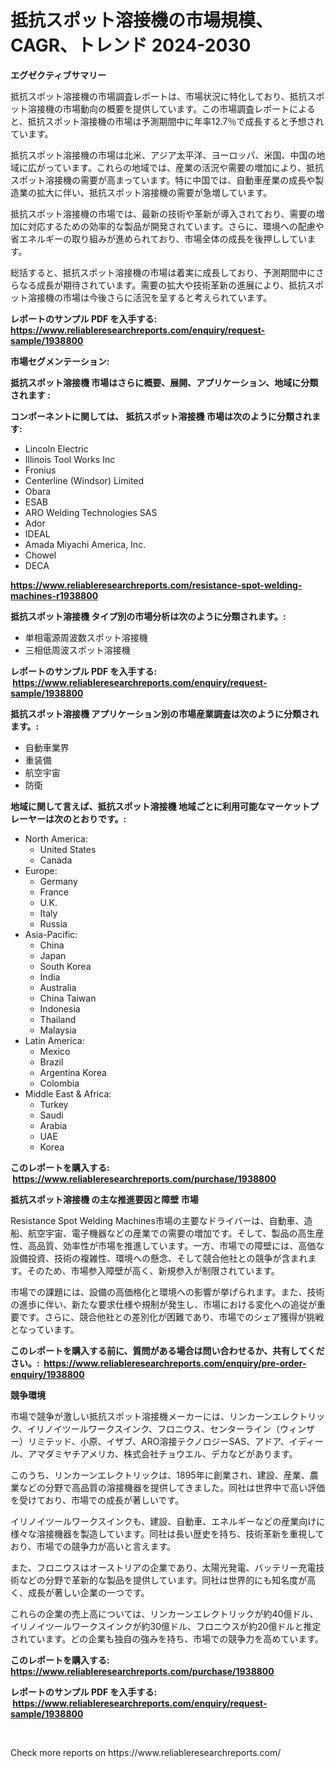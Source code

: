 <p><h1>抵抗スポット溶接機の市場規模、CAGR、トレンド 2024-2030</h1></p><p><strong>エグゼクティブサマリー</strong></p>
<p><p>抵抗スポット溶接機の市場調査レポートは、市場状況に特化しており、抵抗スポット溶接機の市場動向の概要を提供しています。この市場調査レポートによると、抵抗スポット溶接機の市場は予測期間中に年率12.7％で成長すると予想されています。</p><p>抵抗スポット溶接機の市場は北米、アジア太平洋、ヨーロッパ、米国、中国の地域に広がっています。これらの地域では、産業の活況や需要の増加により、抵抗スポット溶接機の需要が高まっています。特に中国では、自動車産業の成長や製造業の拡大に伴い、抵抗スポット溶接機の需要が急増しています。</p><p>抵抗スポット溶接機の市場では、最新の技術や革新が導入されており、需要の増加に対応するための効率的な製品が開発されています。さらに、環境への配慮や省エネルギーの取り組みが進められており、市場全体の成長を後押ししています。</p><p>総括すると、抵抗スポット溶接機の市場は着実に成長しており、予測期間中にさらなる成長が期待されています。需要の拡大や技術革新の進展により、抵抗スポット溶接機の市場は今後さらに活況を呈すると考えられています。</p></p>
<p><strong>レポートのサンプル PDF を入手する: <a href="https://www.reliableresearchreports.com/enquiry/request-sample/1938800">https://www.reliableresearchreports.com/enquiry/request-sample/1938800</a></strong></p>
<p><strong>市場セグメンテーション:</strong></p>
<p><strong> 抵抗スポット溶接機 市場はさらに概要、展開、アプリケーション、地域に分類されます :</strong></p>
<p><strong>コンポーネントに関しては、 抵抗スポット溶接機 市場は次のように分類されます: &nbsp;</strong></p>
<p><ul><li>Lincoln Electric</li><li>Illinois Tool Works Inc</li><li>Fronius</li><li>Centerline (Windsor) Limited</li><li>Obara</li><li>ESAB</li><li>ARO Welding Technologies SAS</li><li>Ador</li><li>IDEAL</li><li>Amada Miyachi America, Inc.</li><li>Chowel</li><li>DECA</li></ul></p>
<p><strong><a href="https://www.reliableresearchreports.com/resistance-spot-welding-machines-r1938800">https://www.reliableresearchreports.com/resistance-spot-welding-machines-r1938800</a></strong></p>
<p><strong> 抵抗スポット溶接機 タイプ別の市場分析は次のように分類されます。:</strong></p>
<p><ul><li>単相電源周波数スポット溶接機</li><li>三相低周波スポット溶接機</li></ul></p>
<p><strong>レポートのサンプル PDF を入手する: &nbsp;<a href="https://www.reliableresearchreports.com/enquiry/request-sample/1938800">https://www.reliableresearchreports.com/enquiry/request-sample/1938800</a></strong></p>
<p><strong> 抵抗スポット溶接機 アプリケーション別の市場産業調査は次のように分類されます。:</strong></p>
<p><ul><li>自動車業界</li><li>重装備</li><li>航空宇宙</li><li>防衛</li></ul></p>
<p><strong>地域に関して言えば、抵抗スポット溶接機 地域ごとに利用可能なマーケットプレーヤーは次のとおりです。:</strong></p>
<p><ul>
    <li>
        North America:
        <ul>
            <li>United States</li>
            <li>Canada</li>
        </ul>
    </li>
    <li>
        Europe:
        <ul>
            <li>Germany</li>
            <li>France</li>
            <li>U.K.</li>
            <li>Italy</li>
            <li>Russia</li>
        </ul>
    </li>
    <li>
        Asia-Pacific:
        <ul>
            <li>China</li>
            <li>Japan</li>
            <li>South Korea</li>
            <li>India</li>
            <li>Australia</li>
            <li>China Taiwan</li>
            <li>Indonesia</li>
            <li>Thailand</li>
            <li>Malaysia</li>
        </ul>
    </li>
    <li>
        Latin America:
        <ul>
            <li>Mexico</li>
            <li>Brazil</li>
            <li>Argentina Korea</li>
            <li>Colombia</li>
        </ul>
    </li>
    <li>
        Middle East & Africa:
        <ul>
            <li>Turkey</li>
            <li>Saudi</li>
            <li>Arabia</li>
            <li>UAE</li>
            <li>Korea</li>
        </ul>
    </li>
    </ul></p>
<p><strong>このレポートを購入する: &nbsp;<a href="https://www.reliableresearchreports.com/purchase/1938800">https://www.reliableresearchreports.com/purchase/1938800</a></strong></p>
<p><strong>抵抗スポット溶接機 の主な推進要因と障壁 市場</strong></p>
<p><p>Resistance Spot Welding Machines市場の主要なドライバーは、自動車、造船、航空宇宙、電子機器などの産業での需要の増加です。そして、製品の高生産性、高品質、効率性が市場を推進しています。一方、市場での障壁には、高価な設備投資、技術の複雑性、環境への懸念、そして競合他社との競争が含まれます。そのため、市場参入障壁が高く、新規参入が制限されています。</p><p>市場での課題には、設備の高価格化と環境への影響が挙げられます。また、技術の進歩に伴い、新たな要求仕様や規制が発生し、市場における変化への追従が重要です。さらに、競合他社との差別化が困難であり、市場でのシェア獲得が挑戦となっています。</p></p>
<p><strong>このレポートを購入する前に、質問がある場合は問い合わせるか、共有してください。:&nbsp; <a href="https://www.reliableresearchreports.com/enquiry/pre-order-enquiry/1938800">https://www.reliableresearchreports.com/enquiry/pre-order-enquiry/1938800</a></strong></p>
<p><strong>競争環境</strong></p>
<p><p>市場で競争が激しい抵抗スポット溶接機メーカーには、リンカーンエレクトリック、イリノイツールワークスインク、フロニウス、センターライン（ウィンザー）リミテッド、小原、イザブ、ARO溶接テクノロジーSAS、アドア、イディール、アマダミヤチアメリカ、株式会社チョウエル、デカなどがあります。</p><p>このうち、リンカーンエレクトリックは、1895年に創業され、建設、産業、農業などの分野で高品質の溶接機器を提供してきました。同社は世界中で高い評価を受けており、市場での成長が著しいです。</p><p>イリノイツールワークスインクも、建設、自動車、エネルギーなどの産業向けに様々な溶接機器を製造しています。同社は長い歴史を持ち、技術革新を重視しており、市場での競争力が高いと言えます。</p><p>また、フロニウスはオーストリアの企業であり、太陽光発電、バッテリー充電技術などの分野で革新的な製品を提供しています。同社は世界的にも知名度が高く、成長が著しい企業の一つです。</p><p>これらの企業の売上高については、リンカーンエレクトリックが約40億ドル、イリノイツールワークスインクが約30億ドル、フロニウスが約20億ドルと推定されています。どの企業も独自の強みを持ち、市場での競争力を高めています。</p></p>
<p><strong>このレポートを購入する: &nbsp; <a href="https://www.reliableresearchreports.com/purchase/1938800">https://www.reliableresearchreports.com/purchase/1938800</a></strong></p>
<p><strong>レポートのサンプル PDF を入手する: &nbsp;<a href="https://www.reliableresearchreports.com/enquiry/request-sample/1938800">https://www.reliableresearchreports.com/enquiry/request-sample/1938800</a></strong><strong></strong></p>
<p>&nbsp;</p>
<p>Check more reports on https://www.reliableresearchreports.com/</p>